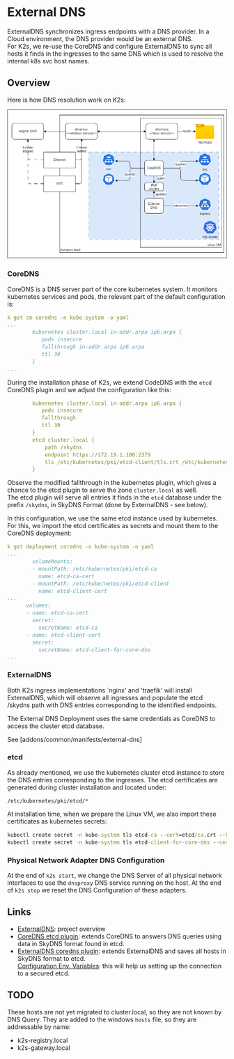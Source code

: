 <!--
SPDX-FileCopyrightText: © 2024 Siemens Healthineers AG
SPDX-License-Identifier: MIT
-->

# External DNS

ExternalDNS synchronizes ingress endpoints with a DNS provider.
In a Cloud environment, the DNS provider would be an external DNS.  
For K2s, we re-use the CoreDNS and configure ExternalDNS to sync
all hosts it finds in the ingresses to the same DNS which is used to
resolve the internal k8s svc host names.

## Overview

Here is how DNS resolution work on K2s:

![overview](assets/dns-overview.drawio.png)

### CoreDNS

CoreDNS is a DNS server part of the core kubernetes system. It monitors kubernetes
services and pods, the relevant part of the default configuration is:

```yaml
k get cm coredns -n kube-system -o yaml
...
        kubernetes cluster.local in-addr.arpa ip6.arpa {
           pods insecure
           fallthrough in-addr.arpa ip6.arpa
           ttl 30
        }
...
```

During the installation phase of K2s, we extend CodeDNS with the `etcd` CoreDNS plugin
and we adjust the configuration like this:

```yaml
        kubernetes cluster.local in-addr.arpa ip6.arpa {
           pods insecure
           fallthrough
           ttl 30
        }
        etcd cluster.local {
            path /skydns
            endpoint https://172.19.1.100:2379
            tls /etc/kubernetes/pki/etcd-client/tls.crt /etc/kubernetes/pki/etcd-client/tls.key /etc/kubernetes/pki/etcd-ca/tls.crt
        }
```

Observe the modified fallthrough in the kubernetes plugin, which gives a chance
to the etcd plugin to serve the zone `cluster.local` as well.  
The etcd plugin will serve all entries it finds in the `etcd` database under the
prefix `/skydns`,  in SkyDNS Format (done by ExternalDNS - see below).

In this configuration, we use the same etcd instance used by kubernetes. For this,
we import the etcd certificates as secrets and mount them to the CoreDNS
deployment:

```yaml
k get deployment coredns -n kube-system -o yaml
...
        volumeMounts:
        - mountPath: /etc/kubernetes/pki/etcd-ca
          name: etcd-ca-cert
        - mountPath: /etc/kubernetes/pki/etcd-client
          name: etcd-client-cert
...
      volumes:
      - name: etcd-ca-cert
        secret:
          secretName: etcd-ca
      - name: etcd-client-cert
        secret:
          secretName: etcd-client-for-core-dns
...
```

### ExternalDNS

Both K2s ingress implementations `nginx' and 'traefik' will install ExternalDNS,
which will observe all ingresses and populate the etcd /skydns path with
DNS entries  corresponding to the identified endpoints.

The External DNS Deployment uses the same credentials as CoreDNS to access the
cluster etcd database.

See [addons/common/manifests/external-dns]

### etcd

As already mentioned, we use the kubernetes cluster etcd instance to store the
DNS entries corresponding to the ingresses. The etcd certificates are generated
during cluster installation and located under:

```path
/etc/kubernetes/pki/etcd/*
```

At installation time, when we prepare the Linux VM, we also import these
certificates as kubernetes secrets:

```cmd
kubectl create secret -n kube-system tls etcd-ca --cert=etcd/ca.crt --key=etcd/ca.key
kubectl create secret -n kube-system tls etcd-client-for-core-dns --cert=etcd/healthcheck-client.crt --key=etcd/healthcheck-client.key
```

### Physical Network Adapter DNS Configuration

At the end of `k2s start`, we change the DNS Server of all physical network interfaces
to use the `dnsproxy` DNS service running on the host.
At the end of `k2s stop` we reset the DNS Configuration of these adapters.

## Links

- [ExternalDNS](https://kubernetes-sigs.github.io/external-dns/v0.14.2/):
  project overview
- [CoreDNS etcd plugin](https://coredns.io/plugins/etcd/):
  extends CoreDNS to answers DNS queries using data in SkyDNS format found in etcd.
- [ExternalDNS coredns plugin](https://github.com/kubernetes-sigs/external-dns/blob/master/docs/tutorials/coredns.md):
  extends ExternalDNS and saves all hosts in SkyDNS format to etcd.  
  [Configuration Env. Variables](https://github.com/kubernetes-sigs/external-dns/blob/master/provider/coredns/coredns.go#L212):
  this will help us setting up the connection to a secured etcd.

## TODO

These hosts are not yet migrated to cluster.local, so they are not known by DNS Query.
They are added to the windows `hosts` file, so they are addressable by name:

- k2s-registry.local
- k2s-gateway.local
